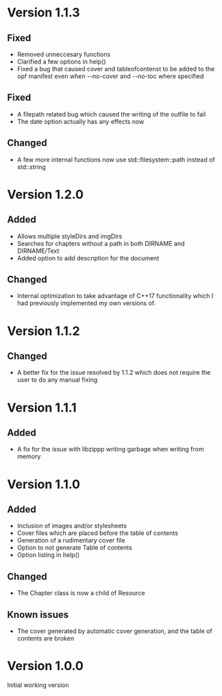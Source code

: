 # Version 1.1.3
## Fixed
* Removed unneccesary functions
* Clarified a few options in help()
* Fixed a bug that caused cover and tableofcontenst to be added to the opf
	manifest even when --no-cover and --no-toc where specified

## Fixed
* A filepath related bug which caused the writing of the outfile to fail
* The date option actually has any effects now

## Changed
* A few more internal functions now use std::filesystem::path instead of
  std::string

# Version 1.2.0
## Added
* Allows multiple styleDirs and imgDirs
* Searches for chapters without a path in both DIRNAME and DIRNAME/Text
* Added option to add description for the document

## Changed
* Internal optimization to take advantage of C++17 functionality which I had
  previously implemented my own versions of.

# Version 1.1.2
## Changed
* A better fix for the issue resolved by 1.1.2 which does not require the user
  to do any manual fixing

# Version 1.1.1
## Added
* A fix for the issue with libzippp writing garbage when writing from memory

# Version 1.1.0
## Added
* Inclusion of images and/or stylesheets
* Cover files which are placed before the table of contents
* Generation of a rudimentary cover file
* Option to not generate Table of contents
* Option listing in help()

## Changed
* The Chapter class is now a child of Resource

## Known issues
* The cover generated by automatic cover generation, and the table of contents are broken

# Version 1.0.0
Initial working version
